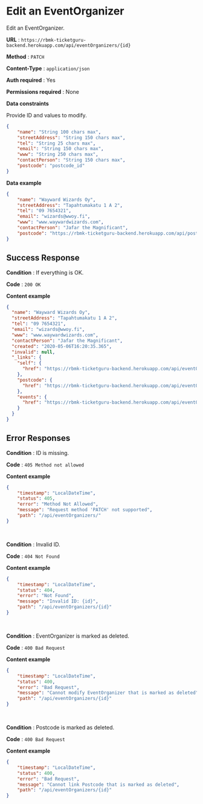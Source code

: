 # Edit an EventOrganizer

Edit an EventOrganizer.

**URL** : `https://rbmk-ticketguru-backend.herokuapp.com/api/eventOrganizers/{id}`

**Method** : `PATCH`

**Content-Type** : `application/json`

**Auth required** : Yes

**Permissions required** : None

**Data constraints**

Provide ID and values to modify.

```json
{
	"name": "String 100 chars max",
	"streetAddress": "String 150 chars max",
	"tel": "String 25 chars max",
	"email": "String 150 chars max",
	"www": "String 250 chars max",
	"contactPerson": "String 150 chars max",
	"postcode": "postcode_id"
}
```

**Data example**

```json
{
	"name": "Wayward Wizards Oy",
	"streetAddress": "Tapahtumakatu 1 A 2",
	"tel": "09 7654321",
	"email": "wizards@wwoy.fi",
	"www": "www.waywardwizards.com",
	"contactPerson": "Jafar the Magnificant",
	"postcode": "https://rbmk-ticketguru-backend.herokuapp.com/api/postcodes/00100"
}
```

## Success Response

**Condition** : If everything is OK.

**Code** : `200 OK`

**Content example**

```json
{
  "name": "Wayward Wizards Oy",
  "streetAddress": "Tapahtumakatu 1 A 2",
  "tel": "09 7654321",
  "email": "wizards@wwoy.fi",
  "www": "www.waywardwizards.com",
  "contactPerson": "Jafar the Magnificant",
  "created": "2020-05-06T16:20:35.365",
  "invalid": null,
  "_links": {
    "self": {
      "href": "https://rbmk-ticketguru-backend.herokuapp.com/api/eventOrganizers/3"
    },
    "postcode": {
      "href": "https://rbmk-ticketguru-backend.herokuapp.com/api/eventOrganizers/3/postcode"
    },
    "events": {
      "href": "https://rbmk-ticketguru-backend.herokuapp.com/api/eventOrganizers/3/events"
    }
  }
}
```

## Error Responses

**Condition** : ID is missing.

**Code** : `405 Method not allowed`

**Content example**

```json
{
    "timestamp": "LocalDateTime",
    "status": 405,
    "error": "Method Not Allowed",
    "message": "Request method 'PATCH' not supported",
    "path": "/api/eventOrganizers/"
}
```
</br>

**Condition** : Invalid ID.

**Code** : `404 Not Found`

**Content example**

```json
{
    "timestamp": "LocalDateTime",
    "status": 404,
    "error": "Not Found",
    "message": "Invalid ID: {id}",
    "path": "/api/eventOrganizers/{id}"
}
```
</br>

**Condition** : EventOrganizer is marked as deleted.

**Code** : `400 Bad Request`

**Content example**

```json
{
    "timestamp": "LocalDateTime",
    "status": 400,
    "error": "Bad Request",
    "message": "Cannot modify EventOrganizer that is marked as deleted",
    "path": "/api/eventOrganizers/{id}"
}
```
</br>

**Condition** : Postcode is marked as deleted.

**Code** : `400 Bad Request`

**Content example**

```json
{
    "timestamp": "LocalDateTime",
    "status": 400,
    "error": "Bad Request",
    "message": "Cannot link Postcode that is marked as deleted",
    "path": "/api/eventOrganizers/{id}"
}
```